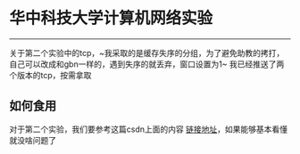 # 华中科技大学计算机网络实验

---

关于第二个实验中的tcp，~我采取的是缓存失序的分组，为了避免助教的拷打，自己可以改成和gbn一样的，遇到失序的就丢弃，窗口设置为1~
我已经推送了两个版本的tcp，按需拿取


## 如何食用

对于第二个实验，我们要参考这篇csdn上面的内容 [链接地址](https://blog.csdn.net/wniuniu_/article/details/142991328)，如果能够基本看懂就没啥问题了
